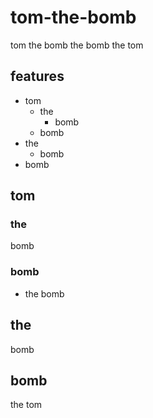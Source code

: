 # tom-the-bomb
tom the bomb the bomb the tom

## features
- tom
    - the
        - bomb
    - bomb
- the
    - bomb
- bomb

## tom
### the
bomb

### bomb
- the bomb

## the
bomb

## bomb
the tom
